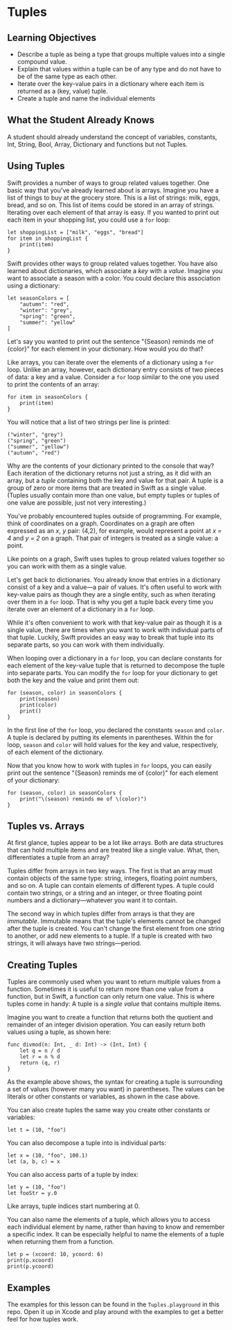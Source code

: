 # Tuples 


## Learning Objectives
- Describe a tuple as being a type that groups multiple values into a single compound value.
- Explain that values within a tuple can be of any type and do not have to be of the same type as each other.
- Iterate over the key-value pairs in a dictionary where each item is returned as a (key, value) tuple.
- Create a tuple and name the individual elements

## What the Student Already Knows
A student should already understand the concept of variables, constants, Int, String, Bool, Array, Dictionary and functions but not Tuples.

## Using Tuples

Swift provides a number of ways to group related values together. One basic way that you've already learned about is arrays. Imagine you have a list of things to buy at the grocery store. This is a list of strings: milk, eggs, bread, and so on. This list of items could be stored in an array of strings. Iterating over each element of that array is easy. If you wanted to print out each item in your shopping list, you could use a `for` loop:

```
let shoppingList = ["milk", "eggs", "bread"]
for item in shoppingList {
    print(item)
}
```

Swift provides other ways to group related values together. You have also learned about dictionaries, which associate a _key_ with a _value_. Imagine you want to associate a season with a color. You could declare this association using a dictionary:

```
let seasonColors = [
    "autumn": "red",
    "winter": "grey",
    "spring": "green",
    "summer": "yellow"
]
```

Let's say you wanted to print out the sentence "{Season} reminds me of {color}" for each element in your dictionary. How would you do that?

Like arrays, you can iterate over the elements of a dictionary using a `for` loop. Unlike an array, however, each dictionary entry consists of two pieces of data: a key and a value. Consider a `for` loop similar to the one you used to print the contents of an array:

```
for item in seasonColors {
    print(item)
}
```

You will notice that a list of two strings per line is printed:

```
("winter", "grey")
("spring", "green")
("summer", "yellow")
("autumn", "red")
```

Why are the contents of your dictionary printed to the console that way? Each iteration of the dictionary returns not just a string, as it did with an array, but a _tuple_ containing both the key and value for that pair. A tuple is a group of zero or more items that are treated in Swift as a single value. (Tuples usually contain more than one value, but empty tuples or tuples of one value are possible, just not very interesting.)

You've probably encountered tuples outside of programming. For example, think of coordinates on a graph. Coordinates on a graph are often expressed as an _x_, _y_ pair: (4,2), for example, would represent a point at _x = 4_ and _y = 2_ on a graph. That pair of integers is treated as a single value: a point.

Like points on a graph, Swift uses tuples to group related values together so you can work with them as a single value.

Let's get back to dictionaries. You already know that entries in a dictionary consist of a key and a value—a pair of values. It's often useful to work with key-value pairs as though they are a single entity, such as when iterating over them in a `for` loop. That is why you get a tuple back every time you iterate over an element of a dictionary in a `for` loop.

While it's often convenient to work with that key-value pair as though it is a single value, there are times when you want to work with individual parts of that tuple. Luckily, Swift provides an easy way to break that tuple into its separate parts, so you can work with them individually.

When looping over a dictionary in a `for` loop, you can declare constants for each element of the key-value tuple that is returned to decompose the tuple into separate parts. You can modify the `for` loop for your dictionary to get both the key and the value and print them out:

```
for (season, color) in seasonColors {
    print(season)
    print(color)
    print()
}
```

In the first line of the `for` loop, you declared the constants `season` and `color`. A tuple is declared by putting its elements in parentheses. Within the for loop, `season` and `color` will hold values for the key and value, respectively, of each element of the dictionary.

Now that you know how to work with tuples in `for` loops, you can easily print out the sentence "{Season} reminds me of {color}" for each element of your dictionary:

```
for (season, color) in seasonColors {
    print("\(season) reminds me of \(color)")
}
```

## Tuples vs. Arrays

At first glance, tuples appear to be a lot like arrays. Both are data structures that can hold multiple items and are treated like a single value. What, then, differentiates a tuple from an array?

Tuples differ from arrays in two key ways. The first is that an array must contain objects of the same type: string, integers, floating point numbers, and so on. A tuple can contain elements of different types. A tuple could
contain two strings, or a string and an integer, or three floating point numbers and a dictionary—whatever you want it to contain.

The second way in which tuples differ from arrays is that they are _immutable_. Immutable means that the tuple's elements cannot be changed after the tuple is created. You can't change the first element from one string to another, or add new elements to a tuple. If a tuple is created with two strings, it will always have two strings—period.

## Creating Tuples

Tuples are commonly used when you want to return multiple values from a function. Sometimes it is useful to return more than one value from a function, but in Swift, a function can only return one value. This is where tuples come in handy: A tuple is a _single value_ that contains multiple items.

Imagine you want to create a function that returns both the quotient and remainder of an integer division operation. You can easily return both values using a tuple, as shown here:

```
func divmod(n: Int, _ d: Int) -> (Int, Int) {
    let q = n / d
    let r = n % d
    return (q, r)
}
```

As the example above shows, the syntax for creating a tuple is surrounding a set of values (however many you want) in parentheses. The values can be literals or other constants or variables, as shown in the case above.

You can also create tuples the same way you create other constants or variables:

```
let t = (10, "foo")
```

You can also decompose a tuple into is individual parts:

```
let x = (10, "foo", 100.1)
let (a, b, c) = x
```

You can also access parts of a tuple by index:

```
let y = (10, "foo")
let fooStr = y.0
```

Like arrays, tuple indices start numbering at 0.

You can also name the elements of a tuple, which allows you to access each individual element by name, rather than having to know and remember a specific index. It can be especially helpful to name the elements of a tuple when returning them from a function.

```
let p = (xcoord: 10, ycoord: 6)
print(p.xcoord)
print(p.ycoord)
```

## Examples

The examples for this lesson can be found in the `Tuples.playground` in this repo. Open it up in Xcode and play around with the examples to get a better feel for how tuples work.
